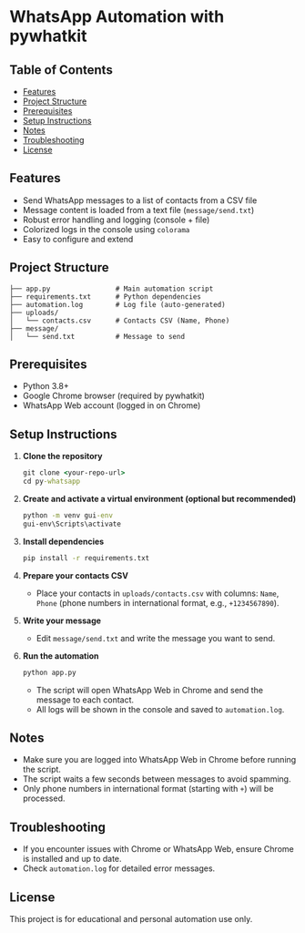 # WhatsApp Automation with pywhatkit

## Table of Contents
- [Features](#features)
- [Project Structure](#project-structure)
- [Prerequisites](#prerequisites)
- [Setup Instructions](#setup-instructions)
- [Notes](#notes)
- [Troubleshooting](#troubleshooting)
- [License](#license)

## Features
- Send WhatsApp messages to a list of contacts from a CSV file
- Message content is loaded from a text file (`message/send.txt`)
- Robust error handling and logging (console + file)
- Colorized logs in the console using `colorama`
- Easy to configure and extend

## Project Structure
```
├── app.py                # Main automation script
├── requirements.txt      # Python dependencies
├── automation.log        # Log file (auto-generated)
├── uploads/
│   └── contacts.csv      # Contacts CSV (Name, Phone)
├── message/
│   └── send.txt          # Message to send
```

## Prerequisites
- Python 3.8+
- Google Chrome browser (required by pywhatkit)
- WhatsApp Web account (logged in on Chrome)

## Setup Instructions

1. **Clone the repository**
   ```cmd
   git clone <your-repo-url>
   cd py-whatsapp
   ```

2. **Create and activate a virtual environment (optional but recommended)**
   ```cmd
   python -m venv gui-env
   gui-env\Scripts\activate
   ```

3. **Install dependencies**
   ```cmd
   pip install -r requirements.txt
   ```

4. **Prepare your contacts CSV**
   - Place your contacts in `uploads/contacts.csv` with columns: `Name`, `Phone` (phone numbers in international format, e.g., `+1234567890`).

5. **Write your message**
   - Edit `message/send.txt` and write the message you want to send.

6. **Run the automation**
   ```cmd
   python app.py
   ```
   - The script will open WhatsApp Web in Chrome and send the message to each contact.
   - All logs will be shown in the console and saved to `automation.log`.

## Notes
- Make sure you are logged into WhatsApp Web in Chrome before running the script.
- The script waits a few seconds between messages to avoid spamming.
- Only phone numbers in international format (starting with `+`) will be processed.

## Troubleshooting
- If you encounter issues with Chrome or WhatsApp Web, ensure Chrome is installed and up to date.
- Check `automation.log` for detailed error messages.

## License
This project is for educational and personal automation use only.
